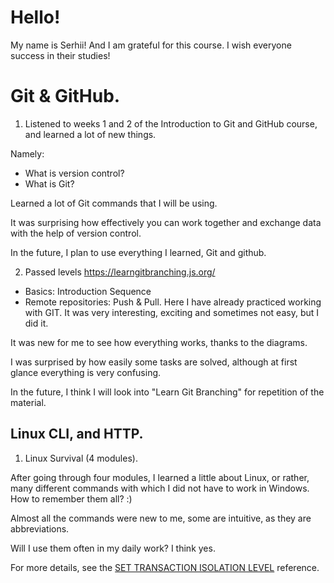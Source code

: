 # Hello! 
My name is Serhii!
And I am grateful for this course. I wish everyone success in their studies!

# Git & GitHub.
1. Listened to weeks 1 and 2 of the Introduction to Git and GitHub course, and
learned a lot of new things.

Namely:
- What is version control?
- What is Git?

Learned a lot of Git commands that I will be using.

It was surprising how effectively you can work together and exchange data with the help of version control.

In the future, I plan to use everything I learned, Git and github.

2. Passed levels https://learngitbranching.js.org/
  - Basics: Introduction Sequence
  - Remote repositories: Push & Pull.
Here I have already practiced working with GIT. It was very interesting, exciting and sometimes not easy, but I did it.

It was new for me to see how everything works, thanks to the diagrams.

I was surprised by how easily some tasks are solved, although at first glance everything is very confusing.

In the future, I think I will look into "Learn Git Branching" for repetition of the material.

## Linux CLI, and HTTP.

1. Linux Survival (4 modules).

After going through four modules, I learned a little about Linux, or rather, many different commands with which I did not have to work in Windows. How to remember them all? :)

Almost all the commands were new to me, some are intuitive, as they are abbreviations.

Will I use them often in my daily work? I think yes.

For more details, see the [SET TRANSACTION ISOLATION LEVEL](https://github.com/SerhiiTereshchenko85/kottans-frontend/tree/main/task_linux_cli) reference.
